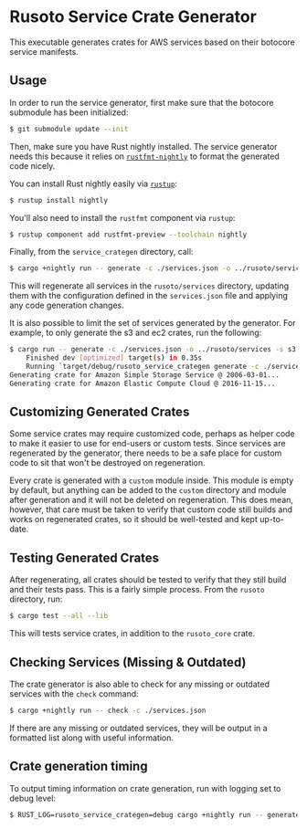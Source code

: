 # Rusoto Service Crate Generator
This executable generates crates for AWS services based on their botocore service manifests.

## Usage
In order to run the service generator, first make sure that the botocore submodule has been initialized:

```bash
$ git submodule update --init
```

Then, make sure you have Rust nightly installed. The service generator needs this because it relies on [`rustfmt-nightly`](https://crates.io/crates/rustfmt-nightly)
to format the generated code nicely.

You can install Rust nightly easily via [`rustup`](https://www.rustup.rs/):

```bash
$ rustup install nightly
```

You'll also need to install the `rustfmt` component via `rustup`:

```bash
$ rustup component add rustfmt-preview --toolchain nightly
```

Finally, from the `service_crategen` directory, call:

```bash
$ cargo +nightly run -- generate -c ./services.json -o ../rusoto/services
```

This will regenerate all services in the `rusoto/services` directory, updating them with the configuration defined in the `services.json` file and applying any code generation changes.

It is also possible to limit the set of services generated by the generator. For example, to only generate the s3 and ec2 crates,
run the following:

```bash
$ cargo run -- generate -c ./services.json -o ../rusoto/services -s s3 -s ec2
    Finished dev [optimized] target(s) in 0.35s
    Running `target/debug/rusoto_service_crategen generate -c ./services.json -o ../rusoto/services -s s3 -s ec2`
Generating crate for Amazon Simple Storage Service @ 2006-03-01...
Generating crate for Amazon Elastic Compute Cloud @ 2016-11-15...
```


## Customizing Generated Crates
Some service crates may require customized code, perhaps as helper code to make it easier to use for end-users or custom tests. Since services are regenerated by the generator, there needs to be a safe place for custom code to sit that won't be destroyed on regeneration.

Every crate is generated with a `custom` module inside. This module is empty by default, but anything can be added to the `custom` directory and module after generation and it will not be deleted on regeneration. This does mean, however, that care must be taken to verify that custom code still builds and works on regenerated crates, so it should be well-tested and kept up-to-date.

## Testing Generated Crates
After regenerating, all crates should be tested to verify that they still build and their tests pass. This is a fairly simple process. From the `rusoto` directory, run:

```bash
$ cargo test --all --lib
```

This will tests service crates, in addition to the `rusoto_core` crate.

## Checking Services (Missing & Outdated)
The crate generator is also able to check for any missing or outdated services with the `check` command:

```bash
$ cargo +nightly run -- check -c ./services.json
```

If there are any missing or outdated services, they will be output in a formatted list along with useful information.

## Crate generation timing

To output timing information on crate generation, run with logging set to debug level:

```bash
$ RUST_LOG=rusoto_service_crategen=debug cargo +nightly run -- generate -c ./services.json -o ../rusoto/services
```
